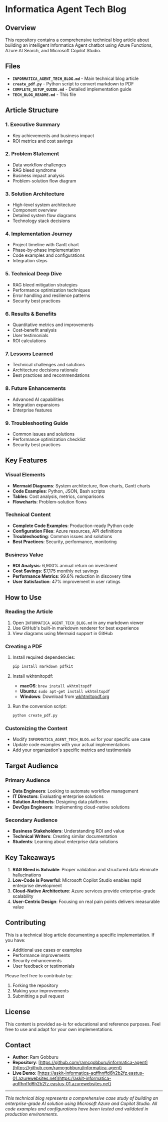 # Informatica Agent Tech Blog

## Overview

This repository contains a comprehensive technical blog article about building an intelligent Informatica Agent chatbot using Azure Functions, Azure AI Search, and Microsoft Copilot Studio.

## Files

- **`INFORMATICA_AGENT_TECH_BLOG.md`** - Main technical blog article
- **`create_pdf.py`** - Python script to convert markdown to PDF
- **`COMPLETE_SETUP_GUIDE.md`** - Detailed implementation guide
- **`TECH_BLOG_README.md`** - This file

## Article Structure

### 1. Executive Summary
- Key achievements and business impact
- ROI metrics and cost savings

### 2. Problem Statement
- Data workflow challenges
- RAG bleed syndrome
- Business impact analysis
- Problem-solution flow diagram

### 3. Solution Architecture
- High-level system architecture
- Component overview
- Detailed system flow diagrams
- Technology stack decisions

### 4. Implementation Journey
- Project timeline with Gantt chart
- Phase-by-phase implementation
- Code examples and configurations
- Integration steps

### 5. Technical Deep Dive
- RAG bleed mitigation strategies
- Performance optimization techniques
- Error handling and resilience patterns
- Security best practices

### 6. Results & Benefits
- Quantitative metrics and improvements
- Cost-benefit analysis
- User testimonials
- ROI calculations

### 7. Lessons Learned
- Technical challenges and solutions
- Architecture decisions rationale
- Best practices and recommendations

### 8. Future Enhancements
- Advanced AI capabilities
- Integration expansions
- Enterprise features

### 9. Troubleshooting Guide
- Common issues and solutions
- Performance optimization checklist
- Security best practices

## Key Features

### Visual Elements
- **Mermaid Diagrams**: System architecture, flow charts, Gantt charts
- **Code Examples**: Python, JSON, Bash scripts
- **Tables**: Cost analysis, metrics, comparisons
- **Flowcharts**: Problem-solution flows

### Technical Content
- **Complete Code Examples**: Production-ready Python code
- **Configuration Files**: Azure resources, API definitions
- **Troubleshooting**: Common issues and solutions
- **Best Practices**: Security, performance, monitoring

### Business Value
- **ROI Analysis**: 6,900% annual return on investment
- **Cost Savings**: $7,175 monthly net savings
- **Performance Metrics**: 99.6% reduction in discovery time
- **User Satisfaction**: 47% improvement in user ratings

## How to Use

### Reading the Article
1. Open `INFORMATICA_AGENT_TECH_BLOG.md` in any markdown viewer
2. Use GitHub's built-in markdown renderer for best experience
3. View diagrams using Mermaid support in GitHub

### Creating a PDF
1. Install required dependencies:
   ```bash
   pip install markdown pdfkit
   ```

2. Install wkhtmltopdf:
   - **macOS**: `brew install wkhtmltopdf`
   - **Ubuntu**: `sudo apt-get install wkhtmltopdf`
   - **Windows**: Download from [wkhtmltopdf.org](https://wkhtmltopdf.org/downloads.html)

3. Run the conversion script:
   ```bash
   python create_pdf.py
   ```

### Customizing the Content
- Modify `INFORMATICA_AGENT_TECH_BLOG.md` for your specific use case
- Update code examples with your actual implementations
- Add your organization's specific metrics and testimonials

## Target Audience

### Primary Audience
- **Data Engineers**: Looking to automate workflow management
- **IT Directors**: Evaluating enterprise solutions
- **Solution Architects**: Designing data platforms
- **DevOps Engineers**: Implementing cloud-native solutions

### Secondary Audience
- **Business Stakeholders**: Understanding ROI and value
- **Technical Writers**: Creating similar documentation
- **Students**: Learning about enterprise data solutions

## Key Takeaways

1. **RAG Bleed is Solvable**: Proper validation and structured data eliminate hallucinations
2. **Low-Code is Powerful**: Microsoft Copilot Studio enables rapid enterprise development
3. **Cloud-Native Architecture**: Azure services provide enterprise-grade scalability
4. **User-Centric Design**: Focusing on real pain points delivers measurable value

## Contributing

This is a technical blog article documenting a specific implementation. If you have:
- Additional use cases or examples
- Performance improvements
- Security enhancements
- User feedback or testimonials

Please feel free to contribute by:
1. Forking the repository
2. Making your improvements
3. Submitting a pull request

## License

This content is provided as-is for educational and reference purposes. Feel free to use and adapt for your own implementations.

## Contact

- **Author**: Ram Gobburu
- **Repository**: [https://github.com/ramcgobburu/informatica-agent](https://github.com/ramcgobburu/informatica-agent)
- **Live Demo**: [https://askit-informatica-aqffhnffd6h2b2fz.eastus-01.azurewebsites.net](https://askit-informatica-aqffhnffd6h2b2fz.eastus-01.azurewebsites.net)

---

*This technical blog represents a comprehensive case study of building an enterprise-grade AI solution using Microsoft Azure and Copilot Studio. All code examples and configurations have been tested and validated in production environments.*
